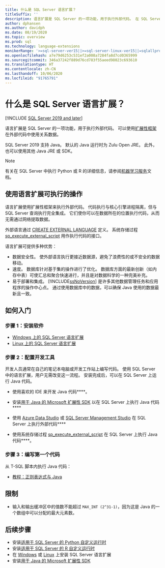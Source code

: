 ```yaml
---
title: 什么是 SQL Server 语言扩展？
titleSuffix: ''
description: 语言扩展是 SQL Server 的一项功能，用于执行外部代码。 在 SQL Server 2019 中，Java、R 和 Python 受支持。 可以使用扩展性框架在外部代码中使用关系数据。
author: dphansen
ms.author: davidph
ms.date: 08/19/2020
ms.topic: overview
ms.prod: sql
ms.technology: language-extensions
monikerRange: '>=sql-server-ver15||>=sql-server-linux-ver15||=sqlallproducts-allversions'
ms.openlocfilehash: a7e79d6253c531ef2a008a7284fa8d7cd0365999
ms.sourcegitcommit: 346a37242f889d76cd783f55aeed98023c693610
ms.translationtype: HT
ms.contentlocale: zh-CN
ms.lasthandoff: 10/06/2020
ms.locfileid: "91765791"
---
```

# <a name="what-is-sql-server-language-extensions"></a>什么是 SQL Server 语言扩展？
[!INCLUDE [SQL Server 2019 and later](../includes/applies-to-version/sqlserver2019.md)]

语言扩展是 SQL Server 的一项功能，用于执行外部代码。 可以使用[扩展性框架](concepts/extensibility-framework.md)在外部代码中使用关系数据。

SQL Server 2019 支持 Java。 默认的 Java 运行时为 Zulu Open JRE。 此外，也可以使用其他 Java JRE 或 SDK。

> [!NOTE]
> 有关在 SQL Server 中执行 Python 或 R 的详细信息，请参阅[机器学习服务](../machine-learning/sql-server-machine-learning-services.md)文档。

## <a name="what-you-can-do-with-language-extensions"></a>使用语言扩展可执行的操作

语言扩展使用扩展性框架来执行外部代码。 代码执行与核心引擎进程隔离，但与 SQL Server 查询执行完全集成。 它们使你可以在数据所在的位置执行代码，从而无需通过网络提取数据。

外部语言通过 [CREATE EXTERNAL LANGUAGE](../t-sql/statements/create-external-language-transact-sql.md) 定义。 系统存储过程 [sp_execute_external_script](../relational-databases/system-stored-procedures/sp-execute-external-script-transact-sql.md) 用作执行代码的接口。

语言扩展可提供多种优势：

+ 数据安全性。 使外部语言执行更接近数据源，避免了浪费性的或不安全的数据移动。
+ 速度。 数据库针对基于集的操作进行了优化。 数据库方面的最新创新（如内存中表）可使汇总和聚合快速进行，并且是对数据科学的一种完美补充。
+ 易于部署和集成。 [!INCLUDE[ssNoVersion](../includes/ssnoversion-md.md)] 是许多其他数据管理任务和应用程序的操作中心点。 通过使用数据库中的数据，可以确保 Java 使用的数据最新且一致。

## <a name="how-to-get-started"></a>如何入门

### <a name="step-1-install-the-software"></a>步骤 1：安装软件

+ [Windows 上的 SQL Server 语言扩展](install/install-sql-server-language-extensions-on-windows.md)
+ [Linux 上的 SQL Server 语言扩展](../linux/sql-server-linux-setup-language-extensions.md)

### <a name="step-2-configure-a-development-tool"></a>步骤 2：配置开发工具

开发人员通常在自己的笔记本电脑或开发工作站上编写代码。 使用 SQL Server 中的语言扩展，用户无需改变这一流程。 安装完成后，可以在 SQL Server 上运行 Java 代码。

+ 使用喜欢的 IDE 来开发 Java 代码****。

+ 安装[用于 Java 的 Microsoft 扩展性 SDK](how-to/extensibility-sdk-java-sql-server.md) 以在 SQL Server 上执行 Java 代码****

+ 使用 [Azure Data Studio](../azure-data-studio/what-is.md) 或 [SQL Server Management Studio](../ssms/sql-server-management-studio-ssms.md) 在 SQL Server 上执行外部代码****

+ 使用系统存储过程 [sp_execute_external_script](../relational-databases/system-stored-procedures/sp-execute-external-script-transact-sql.md) 在 SQL Server 上执行 Java 代码****。

### <a name="step-3-write-your-first-code"></a>步骤 3：编写第一个代码

从 T-SQL 脚本内执行 Java 代码：

+ [教程：正则表达式与 Java](tutorials/search-for-string-using-regular-expressions-in-java.md)

## <a name="limitations"></a>限制

+ 输入和输出缓冲区中的值数不能超过 `MAX_INT (2^31-1)`，因为这是 Java 的一个数组中可以分配的最大元素数。

## <a name="next-steps"></a>后续步骤

+ 安装[适用于 SQL Server 的 Python 自定义运行时](../machine-learning/install/custom-runtime-python.md)
+ 安装[适用于 SQL Server 的 R 自定义运行时](../machine-learning/install/custom-runtime-r.md)
+ 在 [Windows](install/install-sql-server-language-extensions-on-windows.md) 或 [Linux](../linux/sql-server-linux-setup-language-extensions.md) 上安装 SQL Server 语言扩展
+ 安装[用于 Java 的 Microsoft 扩展性 SDK](how-to/extensibility-sdk-java-sql-server.md)